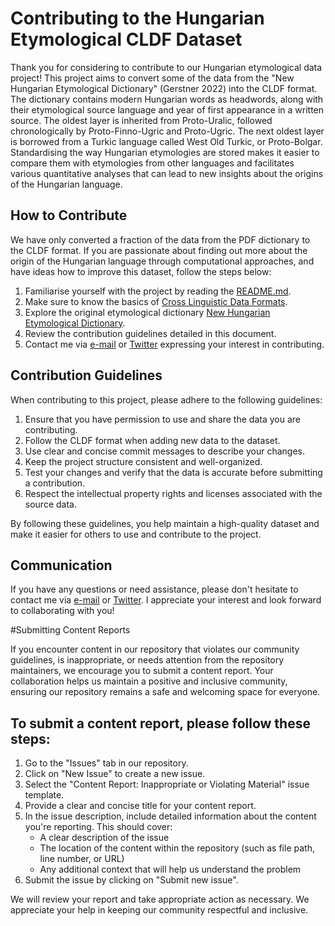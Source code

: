 # Contributing to the Hungarian Etymological CLDF Dataset

Thank you for considering to contribute to our Hungarian etymological data project! This project aims to convert some of the data from the "New Hungarian Etymological Dictionary" (Gerstner 2022) into the CLDF format. The dictionary contains modern Hungarian words as headwords, along with their etymological source language and year of first appearance in a written source. The oldest layer is inherited from Proto-Uralic, followed chronologically by Proto-Finno-Ugric and Proto-Ugric. The next oldest layer is borrowed from a Turkic language called West Old Turkic, or Proto-Bolgar. Standardising the way Hungarian etymologies are stored makes it easier to compare them with etymologies from other languages and facilitates various quantitative analyses that can lead to new insights about the origins of the Hungarian language.

## How to Contribute

We have only converted a fraction of the data from the PDF dictionary to the CLDF format. If you are passionate about finding out more about the origin of the Hungarian language through computational approaches, and have ideas how to improve this dataset, follow the steps below:

1. Familiarise yourself with the project by reading the [README.md](https://github.com/martino-vic/gerstnerhungarian/blob/main/README.md).
2. Make sure to know the basics of [Cross Linguistic Data Formats](https://cldf.clld.org/).
3. Explore the original etymological dictionary [New Hungarian Etymological Dictionary](https://uesz.nytud.hu/index.html).
4. Review the contribution guidelines detailed in this document.
5. Contact me via [e-mail](mailto:viktor_martinovic@$removethis$eva.mpg.de) or [Twitter](https://twitter.com/martino_vik) expressing your interest in contributing.

## Contribution Guidelines

When contributing to this project, please adhere to the following guidelines:

1. Ensure that you have permission to use and share the data you are contributing.
2. Follow the CLDF format when adding new data to the dataset.
3. Use clear and concise commit messages to describe your changes.
4. Keep the project structure consistent and well-organized.
5. Test your changes and verify that the data is accurate before submitting a contribution.
6. Respect the intellectual property rights and licenses associated with the source data.

By following these guidelines, you help maintain a high-quality dataset and make it easier for others to use and contribute to the project.

## Communication

If you have any questions or need assistance, please don't hesitate to contact me via [e-mail](mailto:viktor_martinovic@$removethis$eva.mpg.de) or [Twitter](https://twitter.com/martino_vik). I appreciate your interest and look forward to collaborating with you!

#Submitting Content Reports

If you encounter content in our repository that violates our community guidelines, is inappropriate, or needs attention from the repository maintainers, we encourage you to submit a content report. Your collaboration helps us maintain a positive and inclusive community, ensuring our repository remains a safe and welcoming space for everyone.

## To submit a content report, please follow these steps:

1. Go to the "Issues" tab in our repository.
2. Click on "New Issue" to create a new issue.
3. Select the "Content Report: Inappropriate or Violating Material" issue template.
4. Provide a clear and concise title for your content report.
5. In the issue description, include detailed information about the content you're reporting. This should cover:
    - A clear description of the issue
    - The location of the content within the repository (such as file path, line number, or URL)
    - Any additional context that will help us understand the problem
6. Submit the issue by clicking on "Submit new issue".

We will review your report and take appropriate action as necessary. We appreciate your help in keeping our community respectful and inclusive.
